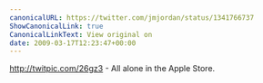 ```yaml
---
canonicalURL: https://twitter.com/jmjordan/status/1341766737
ShowCanonicalLink: true
CanonicalLinkText: View original on
date: 2009-03-17T12:23:47+00:00
---
```

http://twitpic.com/26gz3 - All alone in the Apple Store.